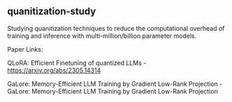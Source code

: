 ## quanitization-study
Studying quanitization techniques to reduce the computational overhead of training and inference with multi-million/billion parameter models.

Paper Links:

QLoRA: Efficient Finetuning of quantized LLMs - https://arxiv.org/abs/2305.14314

GaLore: Memory-Efficient LLM Training by Gradient Low-Rank Projection - GaLore: Memory-Efficient LLM Training by Gradient Low-Rank Projection


